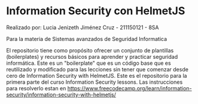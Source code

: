 # Information Security con HelmetJS 

Realizado por: Lucia Jenizeth Jiménez Cruz - 211150121 - 8SA

Para la materia de Sistemas avanzados de Seguridad Informatica

El repositorio tiene como propósito ofrecer un conjunto de plantillas (boilerplates) y recursos básicos para aprender y practicar seguridad informática. Este es un "boilerplate" que es un código base que es reutilizado y modificado para las lecciones sin tener que comenzar desde cero de Information Security with HelmetJS.
Este es el repositorio para la primera parte del curso Information Security lessons. Las instrucciones para resolverlo estan en https://www.freecodecamp.org/learn/information-security/information-security-with-helmetjs/
